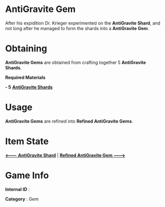 # AntiGravite Gem

After his expidition Dr. Krieger experimented on the **AntiGravite Shard**, and not long after he managed to form the shards into a **AntiGravite Gem**.

# Obtaining

**AntiGravite Gems** are obtained from crafting together 5 **AntiGravite Shards**.

**Required Materials**

**- 5** [**AntiGravite Shards**](https://github.com/AlphaMC0/Lone-Martian/blob/main/Gems/AntiGravite%20Shard.md) 

# Usage

**AntiGravite Gems** are refined into **Refined AntiGravite Gems**.

# Item State

[**<--- AntiGravite Shard**](https://github.com/AlphaMC0/Lone-Martian/blob/main/Gems/AntiGravite%20Shard.md) | [**Refined AntiGravite Gem --->**](https://github.com/AlphaMC0/Lone-Martian/blob/main/Gems/Refined%20AntiGravite%20Gem.md)

# Game Info

**Internal ID** : 

**Category** : Gem
